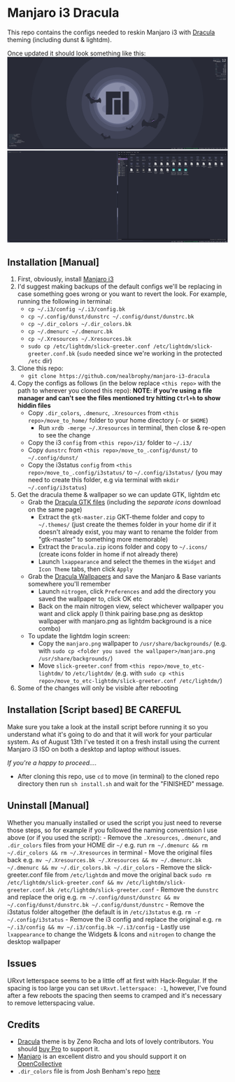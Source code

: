 # Manjaro i3 Dracula
This repo contains the configs needed to reskin Manjaro i3 with [Dracula](https://draculatheme.com/) theming (including dunst & lightdm).

Once updated it should look something like this:
<img src="./images/manjaro-i3-dracula-desktop.png" alt="Manjaro i3 desktop with Dracula theme">
<img src="./images/manjaro-i3-dracula-urxvt-pcmanfm.png" alt="Manjaro i3 showing URxvt and pcmanfm with Dracula theme">

## Installation [Manual]
1. First, obviously, install [Manjaro i3](https://manjaro.org/downloads/community/i3/)
2. I'd suggest making backups of the default configs we'll be replacing in case something goes wrong or you want to revert the look. For example, running the following in terminal:
	- `cp ~/.i3/config ~/.i3/config.bk`
	- `cp ~/.config/dunst/dunstrc ~/.config/dunst/dunstrc.bk`
	- `cp ~/.dir_colors ~/.dir_colors.bk`
	- `cp ~/.dmenurc ~/.dmenurc.bk`
	- `cp ~/.Xresources ~/.Xresources.bk`
	- `sudo cp /etc/lightdm/slick-greeter.conf /etc/lightdm/slick-greeter.conf.bk` (`sudo` needed since we're working in the protected `/etc` dir)
3. Clone this repo:
	- `git clone https://github.com/nealbrophy/manjaro-i3-dracula`
4. Copy the configs as follows (in the below replace `<this repo>` with the path to wherever you cloned this repo):
	**NOTE: if you're using a file manager and can't see the files mentioned try hitting `Ctrl+h` to show hiddin files**
	- Copy `.dir_colors`, `.dmenurc`, `.Xresources` from `<this repo>/move_to_home/` folder to your home directory (`~` or `$HOME`)
		- Run `xrdb -merge ~/.Xresources` in terminal, then close & re-open to see the change
	- Copy the i3 `config` from `<this repo>/i3/` folder to `~/.i3/`
	- Copy `dunstrc` from `<this repo>/move_to_.config/dunst/` to `~/.config/dunst/`
	- Copy the i3status `config` from `<this repo>/move_to_.config/i3status/` to `~/.config/i3status/` (you may need to create this folder, e.g via terminal with `mkdir ~/.config/i3status`)
5. Get the dracula theme & wallpaper so we can update GTK, lightdm etc
	- Grab the [Dracula GTK files](https://draculatheme.com/gtk) (including the *separate* _icons_ download on the same page)
		- Extract the `gtk-master.zip` GKT-theme folder and copy to `~/.themes/` (just create the themes folder in your home dir if it doesn't already exist, you may want to rename the folder from "gtk-master" to something more memorable)
		- Extract the `Dracula.zip` icons folder and copy to `~/.icons/` (create icons folder in home if not already there)
		- Launch `lxappearance` and select the themes in the `Widget` and `Icon Theme` tabs, then click `Apply`
	- Grab the [Dracula Wallpapers](https://draculatheme.com/wallpaper) and save the Manjaro & Base variants somewhere you'll remember
		- Launch `nitrogen`, click `Preferences` and add the directory you saved the wallpaper to, click OK etc
		- Back on the main nitrogen view, select whichever wallpaper you want and click apply (I think pairing base.png as desktop wallpaper with manjaro.png as lightdm background is a nice combo)
	- To update the lightdm login screen:
		- Copy the `manjaro.png` wallpaper to `/usr/share/backgrounds/` (e.g. with `sudo cp <folder you saved the wallpaper>/manjaro.png /usr/share/backgrounds/`)
		- Move `slick-greeter.conf` from `<this repo>/move_to_etc-lightdm/` to `/etc/lightdm/` (e.g. with `sudo cp <this repo>/move_to_etc-lightdm/slick-greeter.conf /etc/lightdm/`)
6. Some of the changes will only be visible after rebooting

## Installation [Script based] **BE CAREFUL**
Make sure you take a look at the install script before running it so you understand what it's going to do and that it will work for your particular system. As of August 13th I've tested it on a fresh install using the current Manjaro i3 ISO on both a desktop and laptop without issues.

*If you're a happy to proceed....*
- After cloning this repo, use `cd` to move (in terminal) to the cloned repo directory then run `sh install.sh` and wait for the "FINISHED" message.	

## Uninstall [Manual]
Whether you manually installed or used the script you just need to reverse those steps, so for example if you followed the naming conventsion I use above (or if you used the script):
	- Remove the `.Xresources`, `.dmenurc`, and `.dir_colors` files from your HOME dir `~/` e.g. run `rm ~/.dmenurc && rm ~/.dir_colors && rm ~/.Xresources` in terminal
	- Move the original files back e.g. `mv ~/.Xresources.bk ~/.Xresources && mv ~/.dmenurc.bk ~/.dmenurc && mv ~/.dir_colors.bk ~/.dir_colors`
	- Remove the slick-greeter.conf file from `/etc/lightdm` and move the original back `sudo rm /etc/lightdm/slick-greeter.conf && mv /etc/lightdm/slick-greeter.conf.bk /etc/lightdm/slick-greeter.conf`
	- Remove the `dunstrc` and replace the orig e.g. `rm ~/.config/dunst/dunstrc && mv ~/.config/dunst/dunstrc.bk ~/.config/dunst/dunstrc`
	- Remove the i3status folder altogether (the default is in `/etc/i3status` e.g. `rm -r ~/.config/i3status`
	- Remove the i3 config and replace the original e.g. `rm ~/.i3/config && mv ~/.i3/config.bk ~/.i3/config`
	- Lastly use `lxappearance` to change the Widgets & Icons and `nitrogen` to change the desktop wallpaper
	

## Issues
URxvt letterspace seems to be a little off at first with Hack-Regular. If the spacing is too large you can set `URxvt.letterspace: -1`, however, I've found after a few reboots the spacing then seems to cramped and it's necessary to remove letterspacing value.

## Credits
- [Dracula](https://draculatheme.com/) theme is by Zeno Rocha and lots of lovely contributors. You should [buy Pro](https://draculatheme.com/pro) to support it.
- [Manjaro](https://manjaro.org/) is an excellent distro and you should support it on [OpenCollective](https://opencollective.com/manjaro/donate)
- `.dir_colors` file is from Josh Benham's repo [here](https://github.com/joshbenham/linux-dotfiles/blob/master/dircolors/Dracula.dircolors)